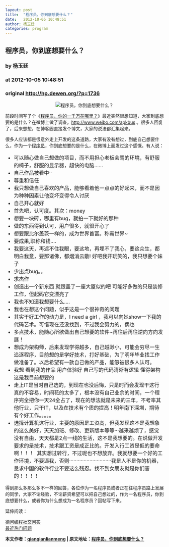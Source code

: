 ```yaml
---
layout: post
title:  "程序员，你到底想要什么？"
date:   2012-10-05 10:48:51
author: 杨玉廷
categories: program
---
```


## 程序员，你到底想要什么？
### by 杨玉廷
### at 2012-10-05 10:48:51
### original <http://hp.dewen.org/?p=1736>

<div style="text-align:center;margin-bottom:5px;margin-top:5px"><img src="http://hp.dewen.org/wp-content/uploads/2012/09/U46P1T1D361870F9DT20100708143957.jpg" alt="程序员，你到底想要什么？" title="程序员，你到底想要什么？" border="0"></div>
<p>前段时间写了个《<a href="http://www.cnblogs.com/aimeng/archive/2012/09/23/2699316.html">程序员，你的一千万在哪里？</a>》最近突然很想知道，大家到底想要的是什么？在微博上做了调查，<a href="http://www.weibo.com/apkbus">http://www.weibo.com/apkbus</a> 。很多人回复了，后来想想，在博客园直接发个博文，大家的说法都汇集起来。<span></span></p>
<p>很多人应该都是很意外走上开发的这条道路，大家有没有想过，到底自己想要什么，作为一个<a href="http://hp.dewen.org/?p=1736">程序员</a>，你到底想要的是什么，在微博上面发过这个感慨。有人说：</p>
<ul style="font-size:16px">
<li>可以随心做自己想做的项目，而不用担心老板会骂的环境，有舒服的椅子，舒服的显示器，超快的电脑……</li>
<li>自己作品被看中··</li>
<li>尊重和信任</li>
<li>我只想做自己喜欢的产品，能够看着他一点点的好起来，而不是因为种种因素让他变坏变得令人讨厌</li>
<li>自己开心就好</li>
<li>首先吧，认可度。其次：money</li>
<li>想要一块砖，哪里有bug，就拍一下就好的那种</li>
<li>做的东西得到认可，用户很多，就很开心了</li>
<li>想要跟比尔盖茨一样的，成为世界首富。称霸世界~</li>
<li>要成果,职称和钱….</li>
<li>我要这天，再遮不住我眼，要这地，再埋不了我心，要这众生，都明白我意，要那诸佛，都烟消云散! 好吧我开玩笑的，我只想要个妹子</li>
<li>少出点bug。。</li>
<li>求杰作</li>
<li>创造出一个新东西 就跟盖了一座大厦似的吧 可能好多做的只是装修工作，但起码它变漂亮了</li>
<li>我也不知道我想要什么….</li>
<li>我也在想这个问题，似乎这是一个很神奇的问题</li>
<li>其实干好工作的动力是，I need a girl ，我可以向她show一下我的代码艺术。可惜现在还没找到，不过我会努力的，偶也</li>
<li>多点技术，能随心所欲做出自己想要的软件~再往后再往逆向方向发展！</li>
<li>想成为架构师，后来发现学得越多，自己越渺小，可能会穷尽一生追逐程序，目前想的是学好技术，打好基础，为了明年毕业找工作做准备了。以后希望有一款自己做的产品，能够被很多人认可。</li>
<li>我想 看到我的作品 用户体验好 自己写的代码清晰有逻辑 懂得架构 这是我目前想要的</li>
<li>走上IT是当时自己选的，到现在也没后悔，只是时而会发现干这行真的不容易，时间花的太多了，根本没有自己业余的时间，一个程序完全把你一天24全占了，现在的想法就是未来的三年，不考率其他行业，只干IT，以及在技术有个质的提高！明年南下深圳，期待有个好工作。。。。。</li>
<li>选择计算机这行业，主要的原因是工资高，但我发现这不是我想象的这么美好，天天加班、修改、更新版本等等···越来越烦了，感觉没有自由，天天都是2点一线的生活，这不是我想要的。在说做开发要求的是技术，技术跟工资是成正比的。开发入行工资是低的要命啊！！！  其实想过转行，不过呢也不想放弃。我就想要一个好的工作环境，不要逼我，否则·····························我是人不是你的机器，恳求中国的软件行业不要这么残忍。找不到女朋友就是你们害的！！！！</li>
</ul>
<p>得到那么多那么多不一样的回答，各位作为一名程序员或者正在往程序员路上发展的同学，大家不论经验，不论薪资希望可以把自己想过的，作为一名程序员，你到底想要什么，或者你为什么想成为一名程序员？回帖写下来。</p>
<p>延伸阅读：</p>
<p><a href="http://www.dewen.org/">德问编程社交问答</a><br>
<a href="http://www.dewen.org/questions/hot">最近热门问题</a></p>
<p><b>本文作者：<a href="http://www.cnblogs.com/aimeng/">qianqianlianmeng</a> | 原文地址：<a href="http://www.cnblogs.com/aimeng/archive/2012/09/29/2708354.html">程序员，你到底想要什么？</a></b></p>